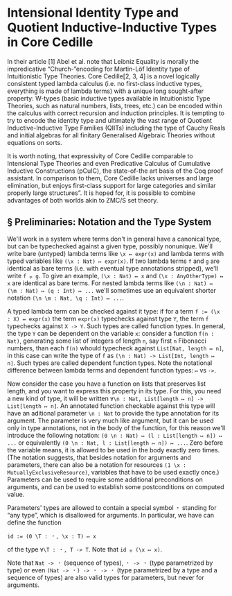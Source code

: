 Intensional Identity Type and Quotient Inductive-Inductive Types in Core Cedille
================================================================================

In their article [1] Abel et al. note that Leibniz Equality is morally the impredicative “Church-”encoding for Martin-Löf Identity type of Intuitionistic Type Theories. Core Cedille[2, 3, 4] is a novel logically consistent typed lambda calculus (i.e. no first-class inductive types, everything is made of lambda terms) with a unique long sought-after property: W-types (basic inductive types available in Intuitionistic Type Theories, such as natural numbers, lists, trees, etc.) can be encoded within the calculus with correct recursion and induction principles. It is tempting to try to encode the identity type and ultimately the vast range of Quotient Inductive-Inductive Type Families (QIITs) including the type of Cauchy Reals and initial algebras for all finitary Generalised Algebraic Theories without equations on sorts.

It is worth noting, that expressivity of Core Cedille comparable to Intensional Type Theories and even Predicative Calculus of Cumulative Inductive Constructions (pCuIC), the state-of-the art basis of the Coq proof assistant. In comparison to them, Core Cedille lacks universes and large elimination, but enjoys first-class support for large categories and similar properly large structures”. It is hoped for, it is possible to combine advantages of both worlds akin to ZMC/S set theory. 

§ Preliminaries: Notation and the Type System
---------------------------------------------

We'll work in a system where terms don't in general have a canonical type, but can be typechecked against a given type, possibly nonunique. We'll write bare (untyped) lambda terms like `\x ↦ expr(x)` and lambda terms with typed variables like `(\x : Nat) ↦ expr(x)`. If two lambda terms `f` and `g` are identical as bare terms (i.e. with eventual type annotations stripped), we'll write `f ⩦ g`. To give an example, `(\x : Nat) ↦ x` and `(\x : AnyOtherType) ↦ x` are identical as bare terms. For nested lambda terms like `(\n : Nat) ↦  (\m : Nat) ↦ (q : Int) ↦ ...` we'll sometimes use an equivalent shorter notation `(\n \m : Nat, \q : Int) ↦ ...`.

A typed lambda term can be checked against it type: if for a term `f := (\x : X) ↦ expr(x)` the term `expr(x)` typechecks against type `Y`, the term `f` typechecks against `X -> Y`. Such types are called function types. In general, the type `Y` can be dependent on the variable `x`: consider a function `f(n : Nat)`, generating some list of integers of length `n`, say first `n` Fibonacci numbers, than each `f(n)` whould typecheck against `List[Nat, length ↦ n]`, in this case can write the type of `f` as `(\n : Nat) -> List[Int, length ↦ n]`. Such types are called dependent function types. Note the notational difference between lambda terms and dependent function types: `↦` vs `->`.

Now consider the case you have a function on lists that preserves list length, and you want to express this property in its type. For this, you need a new kind of type, it will be written `∀\n : Nat, List[length ↦ n] -> List[length ↦ n]`. An annotated function checkable against this type will have an aditional parameter `\n : Nat` to provide the type annotation for its argument. The parameter is very much like argument, but it can be used only in type annotations, not in the body of the function, for this reason we'll introduce the following notation: `(0 \n : Nat) ↦ (l : List[length ↦ n]) ↦ ...` or equivalently `(0 \n : Nat, l : List[length ↦ n]) ↦ ...`. Zero before the variable means, it is allowed to be used in the body exactly zero times. (The notation suggests, that besides notation for arguments and parameters, there can also be a notation for resources `(1 \x : MutuallyExclusiveResource)`, variables that have to be used exactly once.) Parameters can be used to require some additional preconditions on arguments, and can be used to establish some postconditions on computed value.

Parameters' types are allowed to contain a special symbol `﹡` standing for “any type”, which is disallowed for arguments. In particular, we have can define the function
```
id := (0 \T : ﹡, \x : T) ↦ x
```
of the type `∀\T : ﹡, T -> T`. Note that `id ⩦ (\x ↦ x)`.

Note that `Nat -> ﹡` (sequence of types), `﹡ -> ﹡` (type parametrized by type) or even `(Nat -> ﹡) -> ﹡ -> ﹡` (type parametrized by a type and a sequence of types) are also valid types for parameters, but never for arguments.


